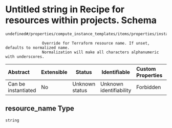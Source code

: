 # Untitled string in Recipe for resources within projects. Schema

```txt
undefined#/properties/compute_instance_templates/items/properties/instances/items/properties/resource_name
```

                    Override for Terraform resource name. If unset, defaults to normalized name.
                    Normalization will make all characters alphanumeric with underscores.


| Abstract            | Extensible | Status         | Identifiable            | Custom Properties | Additional Properties | Access Restrictions | Defined In                                                              |
| :------------------ | ---------- | -------------- | ----------------------- | :---------------- | --------------------- | ------------------- | ----------------------------------------------------------------------- |
| Can be instantiated | No         | Unknown status | Unknown identifiability | Forbidden         | Allowed               | none                | [resources.schema.json\*](resources.schema.json "open original schema") |

## resource_name Type

`string`
